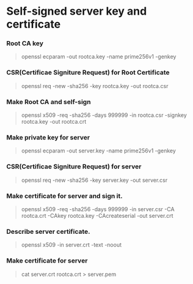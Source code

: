 # Self-signed server key and certificate

### Root CA key
> openssl ecparam -out rootca.key -name prime256v1 -genkey

### CSR(Certificae Signiture Request) for Root Certificate
> openssl req -new -sha256 -key rootca.key -out rootca.csr

### Make Root CA and self-sign
> openssl x509 -req -sha256 -days 999999 -in rootca.csr -signkey rootca.key -out rootca.crt

### Make private key for server
> openssl ecparam -out server.key -name prime256v1 -genkey

### CSR(Certificae Signiture Request) for server
> openssl req -new -sha256 -key server.key -out server.csr

### Make certificate for server and sign it.
> openssl x509 -req -sha256 -days 999999 -in server.csr -CA rootca.crt -CAkey rootca.key -CAcreateserial -out server.crt

### Describe server certificate.
> openssl x509 -in server.crt -text -noout

### Make certificate for server
> cat server.crt rootca.crt > server.pem